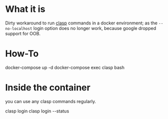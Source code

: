 # What it is

Dirty workaround to run [clasp](https://github.com/google/clasp) commands in a docker environment; as the `--no-localhost` login option does no longer work, because google dropped support for OOB.

# How-To

  docker-compose up -d
  docker-compose exec clasp bash

# Inside the container

you can use any clasp commands regularly.

  clasp login
  clasp login --status
